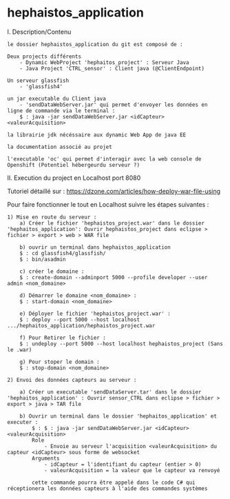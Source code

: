 # hephaistos_application

I. Description/Contenu

	le dossier hephaistos_application du git est composé de : 

	Deux projects différents 
		- Dynamic WebProject 'hephaitos_project' : Serveur Java 
		- Java Project 'CTRL_sensor' : Client java (@ClientEndpoint)

	Un serveur glassfish 
		- 'glassfish4'

	un jar executable du Client java 
		- 'sendDataWebServer.jar' qui permet d'envoyer les données en ligne de commande via le terminal : 
		$ : java -jar sendDataWebServer.jar <idCapteur> <valeurAcquisition>
	
	la librairie jdk nécéssaire aux dynamic Web App de java EE 

	la documentation associé au projet

	l'executable 'oc' qui permet d'interagir avec la web console de Openshift (Potentiel hébergeurdu serveur ?)



II. Execution du project en Localhost port 8080

Tutoriel détaillé sur : https://dzone.com/articles/how-deploy-war-file-using

Pour faire fonctionner le tout en Localhost suivre les étapes suivantes :
	
	1) Mise en route du serveur : 
		a) Créer le fichier 'hephaistos_project.war' dans le dossier 'hephaitos_application': Ouvrir hephaistos_project dans eclipse > fichier > export > web > WAR file

		b) ouvrir un terminal dans hephaistos_application 
		$ : cd glassfish4/glassfish/
		$ : bin/asadmin

		c) créer le domaine : 
		$ : create-domain --adminport 5000 --profile developer --user admin <nom_domaine>

		d) Démarrer le domaine <nom_domaine> :
		$ : start-domain <nom_domaine>

		e) Déployer le fichier 'hephaistos_project.war' : 
		$ : deploy --port 5000 --host localhost .../hephaitos_application/hephaistos_project.war

		f) Pour Retirer le fichier :
		$ : undeploy --port 5000 --host localhost hephaistos_project (Sans le .war)

		g) Pour stoper le domain : 
		$ : stop-domain <nom_domaine>

	2) Envoi des données capteurs au serveur :

		a) Créer un executable 'sendDataServer.tar' dans le dossier 'hephaitos_application' : Ouvrir sensor_CTRL dans eclipse > fichier > export > java > TAR file

		b) Ouvrir un terminal dans le dossier 'hephaitos_application' et executer : 
			$ : $ : java -jar sendDataWebServer.jar <idCapteur> <valeurAcquisition>
			Role 
				- Envoie au serveur l'acquisition <valeurAcquisition> du capteur <idCapteur> sous forme de websocket 
			Arguments 
				- idCapteur = l'identifiant du capteur (entier > 0)
				- valeurAcquisition = la valeur que le capteur va renvoyé 

			cette commande pourra être appelé dans le code C# qui réceptionera les données capteurs à l'aide des commandes systèmes 

 
